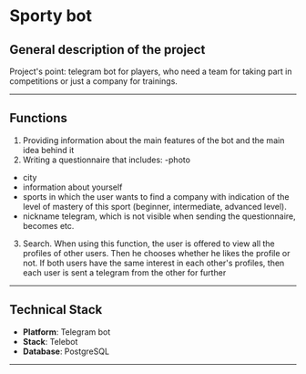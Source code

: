 # Sporty bot

## General description of the project

Project's point: telegram bot for players, 
who need a team for taking part in competitions 
or just a company for trainings. 

___

## Functions
1. Providing information about the main features of the bot and the main idea behind it
2. Writing a questionnaire that includes: 
-photo
- city
- information about yourself
- sports in which the user wants to find a company with indication of the level of mastery of this sport (beginner, intermediate, advanced level).
- nickname telegram, which is not visible when sending the questionnaire, becomes 
etc.
3. Search. When using this function, the user is offered to view all the profiles of other users. Then he chooses whether he likes the profile or not. If both users have the same interest in each other's profiles, then each user is sent a telegram from the other for further 
___

## **Technical Stack**
* **Platform**: Telegram bot
* **Stack**: Telebot                                                                          
* **Database**: PostgreSQL                                                                                     

___

                                                                            
